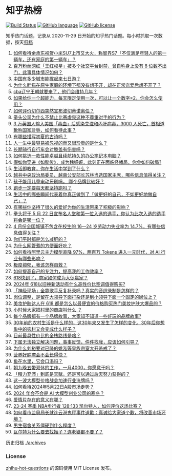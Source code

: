 # 知乎热榜
[![Build Status](https://github.com/ToWeLong/zhihu-hot-questions/workflows/CI/badge.svg)](https://github.com/ToWeLong/zhihu-hot-questions/actions)
[![GitHub language](https://img.shields.io/badge/language-golang-orange.svg)](https://golang.org/)
[![GitHub license](https://img.shields.io/github/license/ToWeLong/zhihu-hot-questions)](https://github.com/ToWeLong/zhihu-hot-questions/blob/main/LICENSE)

知乎热门话题，记录从 2020-11-29 日开始的知乎热门话题。每小时抓取一次数据，按天[归档](./archives)

<!-- BEGIN -->

1. [如何看待余承东祝贺小米SU7上市又大火，称智界S7「不仅满足年轻人的第一辆车，还有家庭的第一辆车」？](https://www.zhihu.com/question/656688949)
1. [百万粉丝网红「王红权星」被多个社交平台封禁，曾自称身上没有 8 位数不出门，此事具体情况如何？](https://www.zhihu.com/question/656784157)
1. [中国有多少城市能撑起来七日游？](https://www.zhihu.com/question/652919609)
1. [为什么胖猫在原生家庭的环境下都没有想不开，却在正常恋爱后想不开了？](https://www.zhihu.com/question/656634762)
1. [cba辽宁王朝就要来了，他们会维持几年？](https://www.zhihu.com/question/656718903)
1. [如果给你一个超能力，每天限定使用一次，可以让一个数字×2，你会怎么使用？](https://www.zhihu.com/question/656492809)
1. [如何评价切尔西突然宣布波切蒂诺离任？](https://www.zhihu.com/question/656782557)
1. [拳头公司为什么不禁止比赛虐泉这种不尊重对手的行为？](https://www.zhihu.com/question/656641763)
1. [3 万英国人输入美国「毒血」后感染艾滋和丙肝病毒，3000 人死亡，首相道歉称国家耻辱，如何看待此事？](https://www.zhihu.com/question/656713985)
1. [有哪些描写初夏的古诗吗？](https://www.zhihu.com/question/654313635)
1. [人一生中最容易被忽视的而又很珍贵的是什么？](https://www.zhihu.com/question/656497855)
1. [长期骑行自行车会对膝盖有伤害吗？](https://www.zhihu.com/question/656408331)
1. [如何挑选一款性能卓越且续航持久的办公笔记本电脑？](https://www.zhihu.com/question/656017084)
1. [假如你穿进《如懿传》，成为魏嬿婉，此刻正在面临经幡局，你会如何破局?](https://www.zhihu.com/question/656006657)
1. [生活即教育，你在生活中学到了什么？](https://www.zhihu.com/question/653858431)
1. [越共中央政治局委员、越南公安部长苏林当选国家主席，哪些信息值得关注？](https://www.zhihu.com/question/656789847)
1. [孩子能用儿童电动牙刷吗， 哪个品牌比较好？](https://www.zhihu.com/question/655246176)
1. [跑步一定要每天都坚持跑吗？](https://www.zhihu.com/question/655986825)
1. [生活中的哪些瞬间代表着你真正做到了「做更好的自己，不如更好地做自己」？](https://www.zhihu.com/question/653434019)
1. [有哪些你坚持了很久的爱好为你的生活带来了积极的影响？](https://www.zhihu.com/question/653434021)
1. [拳头将于 5 月 22 日宣布名人堂和第一位入选的选手，你认为此次入选的选手将会是哪一位？](https://www.zhihu.com/question/656574053)
1. [4 月份全国城镇不包含在校生的 16—24 岁劳动力失业率为 14.7%，有哪些信息值得关注？](https://www.zhihu.com/question/656702230)
1. [你们平时都是怎么减肥的？](https://www.zhihu.com/question/656078166)
1. [为什么网管煮的方便面好吃？](https://www.zhihu.com/question/655107031)
1. [如何看待阿里云主力模型直降 97%，两百万 Tokens 进入一元时代，对 AI 行业有哪些影响？](https://www.zhihu.com/question/656741003)
1. [极度抑郁，我该怎样自救？](https://www.zhihu.com/question/652598028)
1. [如何提高自己的专注力，提高我的工作效率？](https://www.zhihu.com/question/655819087)
1. [618快到了，商家如何成为大促赢家？](https://www.zhihu.com/question/656740639)
1. [2024年 618以旧换新活动有什么高性价比空调值得购买?](https://www.zhihu.com/question/656076001)
1. [「神级现场」全靠歌手反复补录吗？真实的音综录制是怎样的？](https://www.zhihu.com/question/656284850)
1. [岗位调整，是留在大领导下面打杂还是到小领导下面一个固定的岗位上？](https://www.zhihu.com/question/656054659)
1. [美妆护肤达人在 618 都是怎么以最便宜的价格购买热门美妆护肤大爆品的？](https://www.zhihu.com/question/656591659)
1. [小时候大家把村里的商店叫什么 ？](https://www.zhihu.com/question/653311283)
1. [每个品牌都有一个品牌故事，大家知不知道一些好玩的品牌故事?](https://www.zhihu.com/question/21257214)
1. [30年前的农村生活是什么样的，这30年来又发生了怎样的变化，30年后你想象中的农村又会变成什么样子？](https://www.zhihu.com/question/654079206)
1. [目前最具性价比的全栈路线是啥？](https://www.zhihu.com/question/594662421)
1. [下属无法独立解决问题，事事反馈，件件找我，应该如何引导？](https://www.zhihu.com/question/656581107)
1. [为什么刘裕要对已降的姚泓等皇族宗室大开杀戒了？](https://www.zhihu.com/question/656446626)
1. [营养好肿瘤会不会长得快？](https://www.zhihu.com/question/656684700)
1. [鱼在水里，它会口渴吗？](https://www.zhihu.com/question/655951908)
1. [朝九晚五带双休的工作，一月4000，你愿意干吗？](https://www.zhihu.com/question/656489119)
1. [「精力充沛」到底是天赋，还是可以通过后天努力获得的？](https://www.zhihu.com/question/656494621)
1. [这一波大模型价格战会加速行业洗牌吗？](https://www.zhihu.com/question/656593151)
1. [如何看待2024年5月22日A股市场走势？](https://www.zhihu.com/question/656705179)
1. [2024 年会不会是 AI 大模型创业公司的寒冬？](https://www.zhihu.com/question/655559400)
1. [爱情片存在的意义在哪？](https://www.zhihu.com/question/380315325)
1. [23-24 赛季 NBA步行者 128:133 凯尔特人，如何评价这场比赛？](https://www.zhihu.com/question/656780006)
1. [如何看市监局局长就连云港鬼秤事件道歉：真诚给大家道个歉，将改善市场环境？](https://www.zhihu.com/question/656685957)
1. [男生宿舍关系僵硬到什么程度？](https://www.zhihu.com/question/294784481)
1. [瓦尔特为什么要去找姬子？连老婆都不要了？](https://www.zhihu.com/question/649366356)

<!-- END -->

历史归档 [./archives](./archives)


### License
[zhihu-hot-questions](https://github.com/towelong/zhihu-hot-questions) 的源码使用 MIT License 发布。